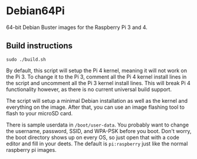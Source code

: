 # Debian64Pi
64-bit Debian Buster images for the Raspberry Pi 3 and 4.

## Build instructions

<code>sudo ./build.sh</code>

By default, this script will setup the Pi 4 kernel, meaning it will not work on the Pi 3. To change it to the Pi 3, comment all the Pi 4 kernel install lines in the script and uncomment all the Pi 3 kernel install lines. This will break Pi 4 functionality however, as there is no current universal build support.

The script will setup a minimal Debian installation as well as the kernel and everything on the image. After that, you can use an image flashing tool to flash to your microSD card.

There is sample userdata in `/boot/user-data`.  You probably want to change the username, password, SSID, and WPA-PSK before you boot.  Don't worry, the boot directory shows up on every OS, so just open that with a code editor and fill in your deets.  The default is `pi:raspberry` just like the normal raspberry pi images.
